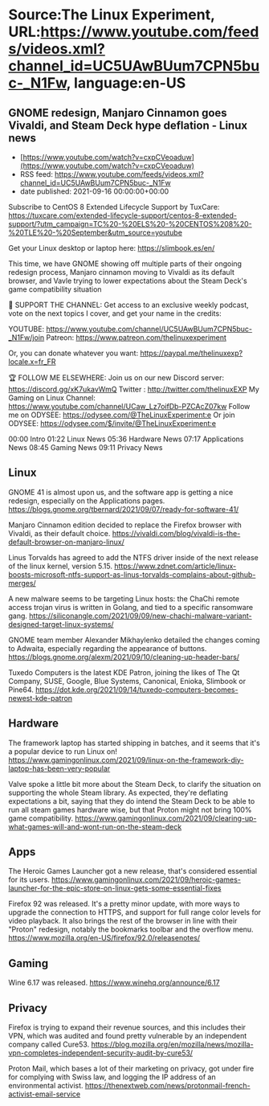 # Source:The Linux Experiment, URL:https://www.youtube.com/feeds/videos.xml?channel_id=UC5UAwBUum7CPN5buc-_N1Fw, language:en-US

## GNOME redesign, Manjaro Cinnamon goes Vivaldi, and Steam Deck hype deflation - Linux news
 - [https://www.youtube.com/watch?v=cxpCVeoaduw](https://www.youtube.com/watch?v=cxpCVeoaduw)
 - RSS feed: https://www.youtube.com/feeds/videos.xml?channel_id=UC5UAwBUum7CPN5buc-_N1Fw
 - date published: 2021-09-16 00:00:00+00:00

Subscribe to CentOS 8 Extended Lifecycle Support by TuxCare: https://tuxcare.com/extended-lifecycle-support/centos-8-extended-support/?utm_campaign=TC%20-%20ELS%20-%20CENTOS%208%20-%20TLE%20-%20September&utm_source=youtube


Get your Linux desktop or laptop here: https://slimbook.es/en/



This time, we have GNOME showing off multiple parts of their ongoing redesign process, Manjaro cinnamon moving to Vivaldi as its default browser, and Vavle trying to lower expectations about the Steam Deck's game compatibility situation





👏 SUPPORT THE CHANNEL:
Get access to an exclusive weekly podcast, vote on the next topics I cover, and get your name in the credits:

YOUTUBE: https://www.youtube.com/channel/UC5UAwBUum7CPN5buc-_N1Fw/join
Patreon: https://www.patreon.com/thelinuxexperiment

Or, you can donate whatever you want: https://paypal.me/thelinuxexp?locale.x=fr_FR

🏆 FOLLOW ME ELSEWHERE:
Join us on our new Discord server: https://discord.gg/xK7ukavWmQ
Twitter : http://twitter.com/thelinuxEXP
My Gaming on Linux Channel: https://www.youtube.com/channel/UCaw_Lz7oifDb-PZCAcZ07kw
Follow me on ODYSEE: https://odysee.com/@TheLinuxExperiment:e
Or join ODYSEE: https://odysee.com/$/invite/@TheLinuxExperiment:e


00:00 Intro
01:22 Linux News
05:36 Hardware News
07:17 Applications News
08:45 Gaming News
09:11 Privacy News

## Linux
GNOME 41 is almost upon us, and the software app is getting a nice redesign, especially on the Applications pages. 
https://blogs.gnome.org/tbernard/2021/09/07/ready-for-software-41/

Manjaro Cinnamon edition decided to replace the Firefox browser with Vivaldi, as their default choice.
https://vivaldi.com/blog/vivaldi-is-the-default-browser-on-manjaro-linux/


Linus Torvalds has agreed to add the NTFS driver inside of the next release of the linux kernel, version 5.15. 
https://www.zdnet.com/article/linux-boosts-microsoft-ntfs-support-as-linus-torvalds-complains-about-github-merges/

A new malware seems to be targeting Linux hosts: the ChaChi remote access trojan virus is written in Golang, and tied to a specific ransomware gang.
https://siliconangle.com/2021/09/09/new-chachi-malware-variant-designed-target-linux-systems/

GNOME team member Alexander Mikhaylenko detailed the changes coming to Adwaita, especially regarding the appearance of buttons.
https://blogs.gnome.org/alexm/2021/09/10/cleaning-up-header-bars/

Tuxedo Computers is the latest KDE Patron, joining the likes of The Qt Company, SUSE, Google, Blue Systems, Canonical, Enioka, Slimbook or Pine64. 
https://dot.kde.org/2021/09/14/tuxedo-computers-becomes-newest-kde-patron

## Hardware

The framework laptop has started shipping in batches, and it seems that it's a popular device to run Linux on! 
https://www.gamingonlinux.com/2021/09/linux-on-the-framework-diy-laptop-has-been-very-popular

Valve spoke a little bit more about the Steam Deck, to clarify the situation on supporting the whole Steam library. As expected, they're deflating expectations a bit, saying that they do intend the Steam Deck to be able to run all steam games hardware wise, but that Proton might not bring 100% game compatibility.
https://www.gamingonlinux.com/2021/09/clearing-up-what-games-will-and-wont-run-on-the-steam-deck

##  Apps
The Heroic Games Launcher got a new release, that's considered essential for its users.
https://www.gamingonlinux.com/2021/09/heroic-games-launcher-for-the-epic-store-on-linux-gets-some-essential-fixes

Firefox 92 was released. It's a pretty minor update, with more ways to upgrade the connection to HTTPS, and support for full range color levels for video playback. It also brings the rest of the browser in line with their "Proton" redesign, notably the bookmarks toolbar and the overflow menu.
https://www.mozilla.org/en-US/firefox/92.0/releasenotes/

## Gaming
Wine 6.17 was released.
https://www.winehq.org/announce/6.17


## Privacy
Firefox is trying to expand their revenue sources, and this includes their VPN, which was audited and found pretty vulnerable by an independent company called Cure53.
https://blog.mozilla.org/en/mozilla/news/mozilla-vpn-completes-independent-security-audit-by-cure53/

Proton Mail, which bases a lot of their marketing on privacy, got under fire for complying with Swiss law, and logging the IP address of an environmental activist.
https://thenextweb.com/news/protonmail-french-activist-email-service

